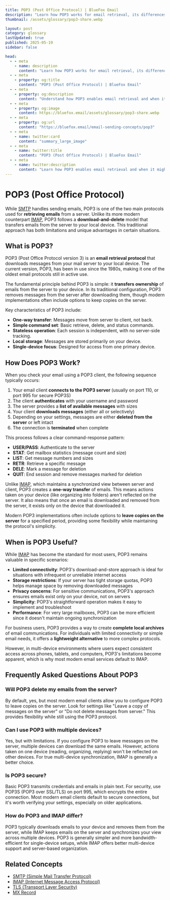 ```yaml
---
title: POP3 (Post Office Protocol) | BlueFox Email
description: "Learn how POP3 works for email retrieval, its differences from IMAP, and why some users still prefer this traditional email protocol."
thumbnail: /assets/glossary/pop3-share.webp

layout: post
category: glossary
lastUpdated: true
published: 2025-05-19
sidebar: false

head:
  - - meta
    - name: description
      content: "Learn how POP3 works for email retrieval, its differences from IMAP, and why some users still prefer this traditional email protocol."
  - - meta
    - property: og:title
      content: "POP3 (Post Office Protocol) | BlueFox Email"
  - - meta
    - property: og:description
      content: "Understand how POP3 enables email retrieval and when it might be the right choice for your email setup."
  - - meta
    - property: og:image
      content: https://bluefox.email/assets/glossary/pop3-share.webp
  - - meta
    - property: og:url
      content: "https://bluefox.email/email-sending-concepts/pop3"
  - - meta
    - name: twitter:card
      content: "summary_large_image"
  - - meta
    - name: twitter:title
      content: "POP3 (Post Office Protocol) | BlueFox Email"
  - - meta
    - name: twitter:description
      content: "Learn how POP3 enables email retrieval and when it might be the right choice for your email setup."
---
```


# POP3 (Post Office Protocol)



While [SMTP](/email-sending-concepts/smtp) handles sending emails, POP3 is one of the two main protocols used for **retrieving emails** from a server. Unlike its more modern counterpart [IMAP](/email-sending-concepts/imap), POP3 follows a **download-and-delete** model that transfers emails from the server to your local device. This traditional approach has both limitations and unique advantages in certain situations.

## What is POP3?

POP3 (Post Office Protocol version 3) is an **email retrieval protocol** that downloads messages from your mail server to your local device. The current version, POP3, has been in use since the 1980s, making it one of the oldest email protocols still in active use.

The fundamental principle behind POP3 is simple: it **transfers ownership** of emails from the server to your device. In its traditional configuration, POP3 removes messages from the server after downloading them, though modern implementations often include options to keep copies on the server.

Key characteristics of POP3 include:

- **One-way transfer**: Messages move from server to client, not back.
- **Simple command set**: Basic retrieve, delete, and status commands.
- **Stateless operation**: Each session is independent, with no server-side tracking.
- **Local storage**: Messages are stored primarily on your device.
- **Single-device focus**: Designed for access from one primary device.

## How Does POP3 Work?

When you check your email using a POP3 client, the following sequence typically occurs:

1. Your email client **connects to the POP3 server** (usually on port 110, or port 995 for secure POP3S)
2. The client **authenticates** with your username and password
3. The server provides a **list of available messages** with sizes
4. Your client **downloads messages** (either all or selectively)
5. Depending on your settings, messages are either **deleted from the server** or left intact
6. The connection is **terminated** when complete

This process follows a clear command-response pattern:
- **USER/PASS**: Authenticate to the server
- **STAT**: Get mailbox statistics (message count and size)
- **LIST**: Get message numbers and sizes
- **RETR**: Retrieve a specific message
- **DELE**: Mark a message for deletion
- **QUIT**: End session and remove messages marked for deletion

Unlike [IMAP](/email-sending-concepts/imap), which maintains a synchronized view between server and client, POP3 creates a **one-way transfer** of emails. This means actions taken on your device (like organizing into folders) aren't reflected on the server. It also means that once an email is downloaded and removed from the server, it exists only on the device that downloaded it.

Modern POP3 implementations often include options to **leave copies on the server** for a specified period, providing some flexibility while maintaining the protocol's simplicity.

## When is POP3 Useful?

While [IMAP](/email-sending-concepts/imap) has become the standard for most users, POP3 remains valuable in specific scenarios:

- **Limited connectivity**: POP3's download-and-store approach is ideal for situations with infrequent or unreliable internet access
- **Storage restrictions**: If your server has tight storage quotas, POP3 helps manage space by removing downloaded messages
- **Privacy concerns**: For sensitive communications, POP3's approach ensures emails exist only on your device, not on servers
- **Simplicity**: POP3's straightforward operation makes it easy to implement and troubleshoot
- **Performance**: For very large mailboxes, POP3 can be more efficient since it doesn't maintain ongoing synchronization

For business users, POP3 provides a way to create **complete local archives** of email communications. For individuals with limited connectivity or simple email needs, it offers a **lightweight alternative** to more complex protocols.

However, in multi-device environments where users expect consistent access across phones, tablets, and computers, POP3's limitations become apparent, which is why most modern email services default to IMAP.

## Frequently Asked Questions About POP3

### Will POP3 delete my emails from the server?
By default, yes, but most modern email clients allow you to configure POP3 to leave copies on the server. Look for settings like "Leave a copy of messages on the server" or "Do not delete messages from server." This provides flexibility while still using the POP3 protocol.

### Can I use POP3 with multiple devices?
Yes, but with limitations. If you configure POP3 to leave messages on the server, multiple devices can download the same emails. However, actions taken on one device (reading, organizing, replying) won't be reflected on other devices. For true multi-device synchronization, IMAP is generally a better choice.

### Is POP3 secure?
Basic POP3 transmits credentials and emails in plain text. For security, use POP3S (POP3 over SSL/TLS) on port 995, which encrypts the entire connection. Most modern email clients default to secure connections, but it's worth verifying your settings, especially on older applications.

### How do POP3 and IMAP differ?
POP3 typically downloads emails to your device and removes them from the server, while IMAP keeps emails on the server and synchronizes your view across multiple devices. POP3 is generally simpler and more bandwidth-efficient for single-device setups, while IMAP offers better multi-device support and server-based organization.



## Related Concepts

- [SMTP (Simple Mail Transfer Protocol)](/email-sending-concepts/smtp)
- [IMAP (Internet Message Access Protocol)](/email-sending-concepts/imap)
- [TLS (Transport Layer Security)](/email-sending-concepts/tls)
- [MX Record](/email-sending-concepts/mx-record)

<GlossaryCTA />